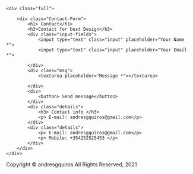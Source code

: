 <html>
<head>
	<meta charset="utf-8">
	<meta http-equiv="X-UA-Compatible" content="IE=edge">
	<title>Contact-form</title>
	<link rel="stylesheet" href="formstyle.css">
</head>
<body>
 
	<div class="full">
		
		<div class="Contact-Form">
			<h1> Contact</h1>
			<h3>Contact for best Design</h3>
			<div class="input-fields">
				<input type="text" class="input" placeholder="Your Name *">
				<input type="text" class="input" placeholder="Your Email *">
				
			</div>
			<div class="msg">
				<textarea placeholder="Message *"></textarea>
				
			</div>
			<div>
				<button> Send message</button>
			</div>
			<div class="details">
				<h3> Contact info </h3>
				<p> E-mail: andresgquiros@gmail.com</p>
			</div>
			<div class="details"> 
				<p> E-mail: andresgquiros@gmail.com</p>
				<p> Mobile: +354252525453 </p>
			</div>			
		</div>	
	</div>

</body>
	
<footer class="page-footer">
	<div class="footer">
		<p>Copyright &copy; andresgquiros    All Rights Reserved, 2021</p>
	</div>
</footer>

</html>
